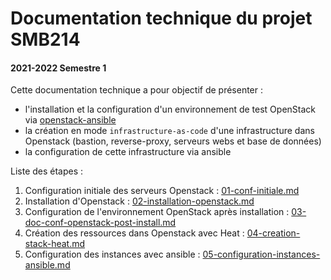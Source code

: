 # Documentation technique du projet SMB214
#### 2021-2022 Semestre 1

Cette documentation technique a pour objectif de présenter :
- l'installation et la configuration d'un environnement de test OpenStack via [openstack-ansible](https://docs.openstack.org/openstack-ansible/latest)
- la création en mode `infrastructure-as-code` d'une infrastructure dans Openstack (bastion, reverse-proxy, serveurs webs et base de données)
- la configuration de cette infrastructure via ansible

Liste des étapes :
1. Configuration initiale des serveurs Openstack : [01-conf-initiale.md](./01-conf-initiale.md)
2. Installation d'Openstack : [02-installation-openstack.md](./02-installation-openstack.md)
3. Configuration de l'environnement OpenStack après installation : [03-doc-conf-openstack-post-install.md](./03-doc-conf-openstack-post-install.md)
4. Création des ressources dans Openstack avec Heat : [04-creation-stack-heat.md](./04-creation-stack-heat.md)
5. Configuration des instances avec ansible : [05-configuration-instances-ansible.md](./05-configuration-instances-ansible.md)
